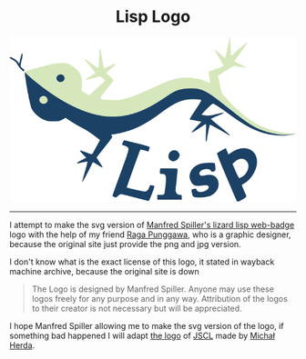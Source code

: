 <div align="center">
<h1>Lisp Logo</h1>

![Lisp logo](https://github.com/azzamsa/lisp-logo/blob/master/logos/lisp-lizard-with-text.svg)

</div>

---

I attempt to make the svg version of [Manfred Spiller's lizard lisp web-badge](https://web.archive.org/web/20060105182921/http://www.normal-null.de/lisp_logo.html)
logo with the help of my friend [Raga Punggawa](https://twitter.com/pagarmidna), who is a graphic designer, because the original site just provide the png and jpg version.

I don't know what is the exact license of this logo, it stated in wayback machine archive, because the original site is down

> The Logo is designed by Manfred Spiller.
>Anyone may use these logos freely for any purpose and in any way. Attribution of the logos to their creator is not necessary but will be appreciated. 

I hope Manfred Spiller allowing me to make the svg version of the logo, if something bad happened I will adapt [the logo](https://imgur.com/a/QEd1p) of [JSCL](https://github.com/jscl-project/jscl)
made by [Michał Herda](https://github.com/phoe).


